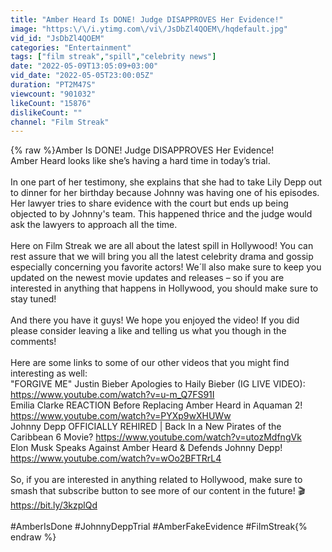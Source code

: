 ```yaml
---
title: "Amber Heard Is DONE! Judge DISAPPROVES Her Evidence!"
image: "https:\/\/i.ytimg.com\/vi\/JsDbZl4QOEM\/hqdefault.jpg"
vid_id: "JsDbZl4QOEM"
categories: "Entertainment"
tags: ["film streak","spill","celebrity news"]
date: "2022-05-09T13:05:09+03:00"
vid_date: "2022-05-05T23:00:05Z"
duration: "PT2M47S"
viewcount: "901032"
likeCount: "15876"
dislikeCount: ""
channel: "Film Streak"
---
```

{% raw %}Amber Is DONE! Judge DISAPPROVES Her Evidence!<br />Amber Heard looks like she’s having a hard time in today’s trial. <br /><br />In one part of her testimony, she explains that she had to take Lily Depp out to dinner for her birthday because Johnny was having one of his episodes. Her lawyer tries to share evidence with the court but ends up being objected to by Johnny's team. This happened thrice and the judge would ask the lawyers to approach all the time. <br /><br />Here on Film Streak we are all about the latest spill in Hollywood! You can rest assure that we will bring you all the latest celebrity drama and gossip especially concerning you favorite actors! We´ll also make sure to keep you updated on the newest movie updates and releases – so if you are interested in anything that happens in Hollywood, you should make sure to stay tuned!  <br /><br />And there you have it guys! We hope you enjoyed the video! If you did please consider leaving a like and telling us what you though in the comments! <br /><br />Here are some links to some of our other videos that you might find interesting as well:<br />&quot;FORGIVE ME&quot; Justin Bieber Apologies to Haily Bieber (IG LIVE VIDEO): <a rel="nofollow" target="blank" href="https://www.youtube.com/watch?v=u-m_Q7FS91I">https://www.youtube.com/watch?v=u-m_Q7FS91I</a><br />Emilia Clarke REACTION Before Replacing Amber Heard in Aquaman 2! <a rel="nofollow" target="blank" href="https://www.youtube.com/watch?v=PYXp9wXHUWw">https://www.youtube.com/watch?v=PYXp9wXHUWw</a><br />Johnny Depp OFFICIALLY REHIRED | Back In a New Pirates of the Caribbean 6 Movie? <a rel="nofollow" target="blank" href="https://www.youtube.com/watch?v=utozMdfngVk">https://www.youtube.com/watch?v=utozMdfngVk</a><br />Elon Musk Speaks Against Amber Heard &amp; Defends Johnny Depp!<br /><a rel="nofollow" target="blank" href="https://www.youtube.com/watch?v=wOo2BFTRrL4">https://www.youtube.com/watch?v=wOo2BFTRrL4</a><br /><br />So, if you are interested in anything related to Hollywood, make sure to smash that subscribe button to see more of our content in the future! 🎬 <a rel="nofollow" target="blank" href="https://bit.ly/3kzplQd">https://bit.ly/3kzplQd</a> <br /><br />#AmberIsDone #JohnnyDeppTrial #AmberFakeEvidence #FilmStreak{% endraw %}
